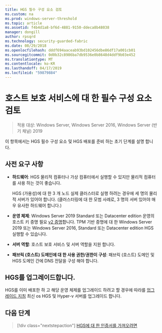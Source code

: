```yaml
---
title: HGS 필수 구성 요소 검토
ms.custom: na
ms.prod: windows-server-threshold
ms.topic: article
ms.assetid: f4b4d1a8-bf6d-4881-9150-ddeca8b48038
manager: dongill
author: rpsqrd
ms.technology: security-guarded-fabric
ms.date: 08/29/2018
ms.openlocfilehash: dddf694aaceab93bd102456dbe86df17a001cb01
ms.sourcegitcommit: 0d0b32c8986ba7db9536e0b8648d4ddf9b03e452
ms.translationtype: MT
ms.contentlocale: ko-KR
ms.lasthandoff: 04/17/2019
ms.locfileid: "59879884"
---
```

# <a name="review-prerequisites-for-the-host-guardian-service"></a>호스트 보호 서비스에 대 한 필수 구성 요소 검토

>적용 대상: Windows Server, Windows Server 2016, Windows Server (반기 채널) 2019


이 항목에서는 HGS 필수 구성 요소 및 HGS 배포를 준비 하는 초기 단계를 설명 합니다.

## <a name="prerequisites"></a>사전 요구 사항 

-   **하드웨어**: HGS 물리적 컴퓨터나 가상 컴퓨터에서 실행할 수 있지만 물리적 컴퓨터를 사용 하는 것이 좋습니다.

    HGS (가용성)에 대 한 3 개 노드 실제 클러스터로 실행 하려는 경우에 세 명의 물리적 서버가 있어야 합니다. (클러스터링에 대 한 모범 사례로, 3 명의 서버 있어야 매우 유사한 하드웨어 합니다.)
  
-   **운영 체제**: Windows Server 2019 Standard 또는 Datacenter edition 운영의 호스트 키 증명 필요 [v2 증명](guarded-fabric-tpm-trusted-attestation-capturing-hardware.md#versioned-attestation-policies)합니다. TPM 기반 증명에 대 한 Windows Server 2019 또는 Windows Server 2016, Standard 또는 Datacenter edition HGS 실행할 수 있습니다.

-   **서버 역할**: 호스트 보호 서비스 및 서버 역할을 지원 합니다.

-   **패브릭 (호스트) 도메인에 대 한 사용 권한/권한이 구성**: 패브릭 (호스트) 도메인 및 HGS 도메인 간에 DNS 전달을 구성 해야 합니다. 
    
## <a name="upgrading-hgs"></a>HGS를 업그레이드합니다.

HGS를 이미 배포한 하 고 해당 운영 체제를 업그레이드 하려고 할 경우에 따라를 [업그레이드 지침](guarded-fabric-upgrade-to-2019.md) 최신 os HGS 및 Hyper-v 서버를 업그레이드 합니다.

## <a name="next-step"></a>다음 단계

>[!div class="nextstepaction"]
[HGS에 대 한 인증서를 가져오려면](guarded-fabric-obtain-certs.md)